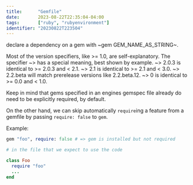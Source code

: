 ```yaml
---
title:      "Gemfile"
date:       2023-08-22T22:35:04-04:00
tags:       ["ruby", "rubyenvironment"]
identifier: "20230822T223504"
---
```


declare a dependency on a gem with ~gem GEM_NAME_AS_STRING~.

Most of the version specifiers, like >= 1.0, are self-explanatory. The
specifier ~> has a special meaning, best shown by example. ~> 2.0.3 is
identical to >= 2.0.3 and < 2.1. ~> 2.1 is identical to >= 2.1 and <
3.0. ~> 2.2.beta will match prerelease versions like 2.2.beta.12. ~> 0
is identical to >= 0.0 and < 1.0.

Keep in mind that gems specified in an engines gemspec file already do
need to be explicitly required, by default.

On the other hand, we can skip automatically `require`ing a feature
from a gemfile by passing `require: false` to `gem`.

Example:

```ruby
gem "foo", require: false # => gem is installed but not required

# in the file that we expect to use the code 

class Foo
  require "foo"
  ...
end
```


